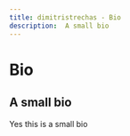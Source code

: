 ```yaml
---
title: dimitristrechas - Bio
description:  A small bio
---
```


# Bio

## A small bio

Yes this is a small bio
